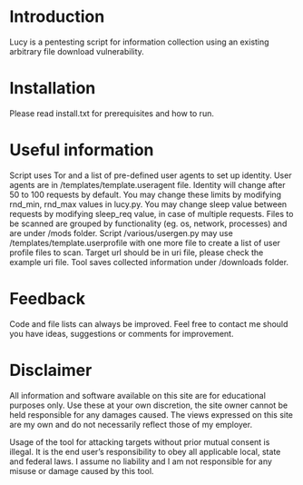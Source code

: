 # Introduction
Lucy is a pentesting script for information collection using an existing arbitrary file download vulnerability.

# Installation
Please read install.txt for prerequisites and how to run.

# Useful information
Script uses Tor and a list of pre-defined user agents to set up identity. User agents are in /templates/template.useragent file. Identity will change after 50 to 100 requests by default. You may change these limits by modifying rnd_min, rnd_max values in lucy.py. You may change sleep value between requests by modifying sleep_req value, in case of multiple requests. Files to be scanned are grouped by functionality (eg. os, network, processes) and are under /mods folder. Script /various/usergen.py may use /templates/template.userprofile with one more file to create a list of user profile files to scan. Target url should be in uri file, please check the example uri file. Tool saves collected information under /downloads folder.

# Feedback
Code and file lists can always be improved. Feel free to contact me should you have ideas, suggestions or comments for improvement.

# Disclaimer
All information and software available on this site are for educational purposes only. Use these at your own discretion, the site owner cannot be held responsible for any damages caused. The views expressed on this site are my own and do not necessarily reflect those of my employer.

Usage of the tool for attacking targets without prior mutual consent is illegal. It is the end user’s responsibility to obey all applicable local, state and federal laws. I assume no liability and I am not responsible for any misuse or damage caused by this tool.
